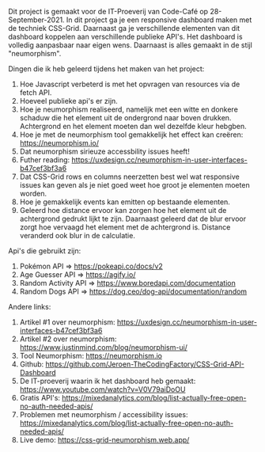 Dit project is gemaakt voor de IT-Proeverij van Code-Café op 28-September-2021. In dit project ga je een responsive dashboard maken met de techniek CSS-Grid. Daarnaast ga je verschillende elementen van dit dashboard koppelen aan verschillende publieke API's. Het dashboard is volledig aanpasbaar naar eigen wens. Daarnaast is alles gemaakt in de stijl "neumorphism". 

Dingen die ik heb geleerd tijdens het maken van het project:

1. Hoe Javascript verbeterd is met het opvragen van resources via de fetch API.
2. Hoeveel publieke api's er zijn.
3. Hoe je neumorphism realiseerd, namelijk met een witte en donkere schaduw die het element uit de ondergrond naar boven drukken. Achtergrond en het element moeten dan wel dezelfde kleur hebgben.
4. Hoe je met de neumorphism tool gemakkelijk het effect kan creëren: https://neumorphism.io/
5. Dat neumorphism sirieuze accessbility issues heeft! 
6. Futher reading: https://uxdesign.cc/neumorphism-in-user-interfaces-b47cef3bf3a6
7. Dat CSS-Grid rows en columns neerzetten best wel wat responsive issues kan geven als je niet goed weet hoe groot je elementen moeten worden.
8. Hoe je gemakkelijk events kan emitten op bestaande elementen.
9. Geleerd hoe distance ervoor kan zorgen hoe het element uit de achtergrond gedrukt lijkt te zijn. Daarnaast geleerd dat de blur ervoor zorgt hoe vervaagd het element met de achtergrond is. Distance veranderd ook blur in de calculatie.

Api's die gebruikt zijn:
1. Pokémon API => https://pokeapi.co/docs/v2
2. Age Guesser API => https://agify.io/
3. Random Activity API => https://www.boredapi.com/documentation
4. Random Dogs API => https://dog.ceo/dog-api/documentation/random

Andere links:
1. Artikel #1 over neumorphism: https://uxdesign.cc/neumorphism-in-user-interfaces-b47cef3bf3a6
2. Artikel #2 over neumorphism: https://www.justinmind.com/blog/neumorphism-ui/
3. Tool Neumorphism: https://neumorphism.io 
4. Github: https://github.com/Jeroen-TheCodingFactory/CSS-Grid-API-Dashboard
5. De IT-proeverij waarin ik het dashboard heb gemaakt: https://www.youtube.com/watch?v=V0V79aiDoOU
6. Gratis API's: https://mixedanalytics.com/blog/list-actually-free-open-no-auth-needed-apis/
7. Problemen met neumorphism / accessibility issues: https://mixedanalytics.com/blog/list-actually-free-open-no-auth-needed-apis/
8. Live demo: https://css-grid-neumorphism.web.app/ 
